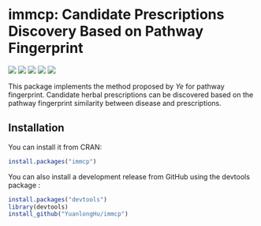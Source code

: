 
# immcp: Candidate Prescriptions Discovery Based on Pathway Fingerprint
[![](https://img.shields.io/cran/v/immcp)](https://CRAN.R-project.org/package=immcp)
[![](https://img.shields.io/badge/devel%20version-0.9.2-blue)](https://github.com/YuanlongHu/immcp)
[![](https://img.shields.io/github/license/YuanlongHu/immcp)](https://github.com/YuanlongHu/immcp/blob/master/LICENSE.md)
[![](https://travis-ci.com/YuanlongHu/immcp.svg?branch=master)](https://travis-ci.com/github/YuanlongHu/immcp)
[![](https://img.shields.io/github/repo-size/YuanlongHu/immcp)](https://github.com/YuanlongHu/immcp)


This package implements the method proposed by *Ye* for pathway fingerprint. Candidate herbal prescriptions can be discovered based on the pathway fingerprint similarity between disease and prescriptions.

## Installation
You can install it from CRAN:

``` r
install.packages("immcp")
```

You can also install a development release from GitHub using the devtools package :

``` r
install.packages("devtools")
library(devtools)
install_github("YuanlongHu/immcp")
```

